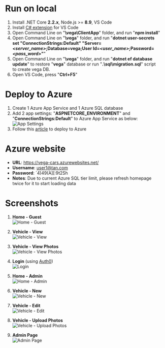 # Run on local
1. Install .NET Core **2.2.x**, Node.js >= **8.9**, VS Code
2. Install [C# extension](https://marketplace.visualstudio.com/items?itemName=ms-vscode.csharp) for VS Code
3. Open Command Line on "**\vega\ClientApp**" folder, and run "**npm install**"
4. Open Command Line on "**\vega**" folder, and run "**dotnet user-secrets set "ConnectionStrings:Default" "Server=*<server_name>*;Database=vega;User Id=*<user_name>*;Password=*<pass_word>*"**"
5. Open Command Line on "**\vega**" folder, and run "**dotnet ef database update**" to restore "**vega**" database or run "**.\sql\migration.sql**" script to create vega DB.
6. Open VS Code, press "**Ctrl+F5**"
# Deploy to Azure
1. Create 1 Azure App Service and 1 Azure SQL database
2. Add 2 app settings: "**ASPNETCORE_ENVIRONMENT**" and "**ConnectionStrings:Default**" to Azure App Service as below:
![App Settings](https://raw.githubusercontent.com/NhatTanVu/vega/master/_screenshots/Add%20App%20Settings.PNG)
3. Follow this [article](https://docs.microsoft.com/en-us/aspnet/core/tutorials/publish-to-azure-webapp-using-vscode?view=aspnetcore-3.1) to deploy to Azure
# Azure website
* **URL**: https://vega-cars.azurewebsites.net/
* **Username**: user1@tan.com
* **Password**: `4)49(A][:9t2Sh
* **Notes**: Due to current Azure SQL tier limit, please refresh homepage twice for it to start loading data
# Screenshots
1. **Home - Guest**\
![Home - Guest](https://raw.githubusercontent.com/NhatTanVu/vega/master/_screenshots/Home%20-%20Guest.PNG?raw=true)

2. **Vehicle - View**\
![Vehicle - View](https://raw.githubusercontent.com/NhatTanVu/vega/master/_screenshots/Vehicle%20-%20View.PNG)

3. **Vehicle - View Photos**\
![Vehicle - View Photos](https://raw.githubusercontent.com/NhatTanVu/vega/master/_screenshots/Vehicle%20-%20View%20Photos.PNG)

4. **Login** (using [Auth0](https://auth0.com/)) \
![Login](https://raw.githubusercontent.com/NhatTanVu/vega/master/_screenshots/Login%20-%20Ath0.PNG)

5. **Home - Admin**\
![Home - Admin](https://raw.githubusercontent.com/NhatTanVu/vega/master/_screenshots/Home%20-%20Admin.PNG)

6. **Vehicle - New**\
![Vehicle - New](https://raw.githubusercontent.com/NhatTanVu/vega/master/_screenshots/Vehicle%20-%20New.PNG)

7. **Vehicle - Edit**\
![Vehicle - Edit](https://raw.githubusercontent.com/NhatTanVu/vega/master/_screenshots/Vehicle%20-%20Edit.PNG)

8. **Vehicle - Upload Photos**\
![Vehicle - Upload Photos](https://raw.githubusercontent.com/NhatTanVu/vega/master/_screenshots/Vehicle%20-%20Upload%20Photos.PNG)

9. **Admin Page**\
![Admin Page](https://raw.githubusercontent.com/NhatTanVu/vega/master/_screenshots/Admin%20Page.PNG)
